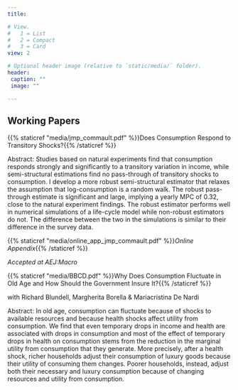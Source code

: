 ```yaml
---
title:

# View.
#   1 = List
#   2 = Compact
#   3 = Card
view: 2

# Optional header image (relative to `static/media/` folder).
header:
 caption: ""
 image: ""

---
```


## Working Papers

{{% staticref "media/jmp_commault.pdf" %}}Does Consumption Respond to Transitory Shocks?{{% /staticref %}}

Abstract: Studies based on natural experiments find that consumption responds strongly and significantly to a transitory variation in income, while semi-structural estimations find no pass-through of transitory shocks to consumption. I develop a more robust semi-structural estimator that relaxes the assumption that log-consumption is a random walk. The robust pass-through estimate is significant and large, implying a yearly MPC of 0.32, close to the natural experiment findings. The robust estimator performs well in numerical simulations of a life-cycle model while non-robust estimators do not. The difference between the two in the simulations is similar to their difference in the survey data.

{{% staticref "media/online_app_jmp_commault.pdf" %}}_Online Appendix_{{% /staticref %}}

_Accepted at AEJ:Macro_

{{% staticref "media/BBCD.pdf" %}}Why Does Consumption Fluctuate in Old Age and How Should the Government Insure It?{{% /staticref %}}

with Richard Blundell, Margherita Borella & Mariacristina De Nardi

Abstract: In old age, consumption can fluctuate because of shocks to available resources and because health shocks affect utility from consumption. We find that even temporary drops in income and health are associated with drops in consumption and most of the effect of temporary drops in health on consumption stems from the reduction in the marginal utility from consumption that they generate. More precisely, after a health shock, richer households adjust their consumption of luxury goods because their utility of consuming them changes. Poorer households, instead, adjust both their necessary and luxury consumption because of changing resources and utility from consumption.
